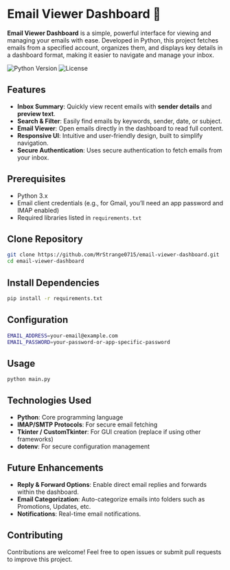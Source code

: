 # Email Viewer Dashboard 📧

**Email Viewer Dashboard** is a simple, powerful interface for viewing and managing your emails with ease. Developed in Python, this project fetches emails from a specified account, organizes them, and displays key details in a dashboard format, making it easier to navigate and manage your inbox.

![Python Version](https://img.shields.io/badge/python-3.x-blue) ![License](https://img.shields.io/badge/license-MIT-green)

## Features

- **Inbox Summary**: Quickly view recent emails with **sender details** and **preview text**.
- **Search & Filter**: Easily find emails by keywords, sender, date, or subject.
- **Email Viewer**: Open emails directly in the dashboard to read full content.
- **Responsive UI**: Intuitive and user-friendly design, built to simplify navigation.
- **Secure Authentication**: Uses secure authentication to fetch emails from your inbox.


## Prerequisites

- Python 3.x
- Email client credentials (e.g., for Gmail, you’ll need an app password and IMAP enabled)
- Required libraries listed in `requirements.txt`

## Clone Repository

```bash
git clone https://github.com/MrStrange0715/email-viewer-dashboard.git
cd email-viewer-dashboard
```

## Install Dependencies

```bash
pip install -r requirements.txt
```

## Configuration

```bash
EMAIL_ADDRESS=your-email@example.com
EMAIL_PASSWORD=your-password-or-app-specific-password
```

## Usage

```bash
python main.py
```

## Technologies Used

- **Python**: Core programming language
- **IMAP/SMTP Protocols**: For secure email fetching
- **Tkinter / CustomTkinter**: For GUI creation (replace if using other frameworks)
- **dotenv**: For secure configuration management

## Future Enhancements

- **Reply & Forward Options**: Enable direct email replies and forwards within the dashboard.
- **Email Categorization**: Auto-categorize emails into folders such as Promotions, Updates, etc.
- **Notifications**: Real-time email notifications.

## Contributing

Contributions are welcome! Feel free to open issues or submit pull requests to improve this project.
